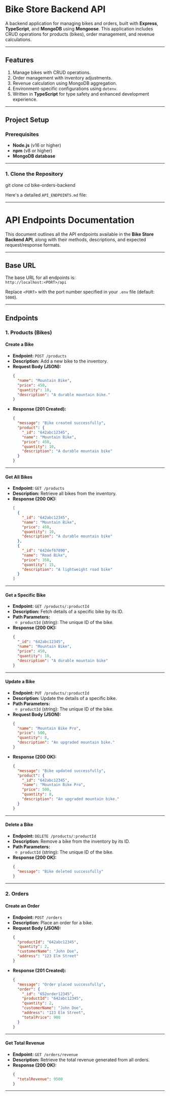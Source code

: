 # Bike Store Backend API

A backend application for managing bikes and orders, built with **Express**, **TypeScript**, and **MongoDB** using **Mongoose**. This application includes CRUD operations for products (bikes), order management, and revenue calculations.

---

## Features

1. Manage bikes with CRUD operations.
2. Order management with inventory adjustments.
3. Revenue calculation using MongoDB aggregation.
4. Environment-specific configurations using `dotenv`.
5. Written in **TypeScript** for type safety and enhanced development experience.

---

## Project Setup

### Prerequisites

- **Node.js** (v16 or higher)
- **npm** (v8 or higher)
- **MongoDB database**

---

### 1. Clone the Repository


git clone <repository-url>
cd bike-orders-backend



Here's a detailed `API_ENDPOINTS.md` file:

---

# **API Endpoints Documentation**

This document outlines all the API endpoints available in the **Bike Store Backend API**, along with their methods, descriptions, and expected request/response formats.

---

## **Base URL**

The base URL for all endpoints is:  
`http://localhost:<PORT>/api`  

Replace `<PORT>` with the port number specified in your `.env` file (default: `5000`).

---

## **Endpoints**

### **1. Products (Bikes)**

#### **Create a Bike**

- **Endpoint:** `POST /products`
- **Description:** Add a new bike to the inventory.
- **Request Body (JSON):**
  ```json
  {
    "name": "Mountain Bike",
    "price": 450,
    "quantity": 10,
    "description": "A durable mountain bike."
  }
  ```
- **Response (201 Created):**
  ```json
  {
    "message": "Bike created successfully",
    "product": {
      "_id": "642abc12345",
      "name": "Mountain Bike",
      "price": 450,
      "quantity": 10,
      "description": "A durable mountain bike"
    }
  }
  ```

---

#### **Get All Bikes**

- **Endpoint:** `GET /products`
- **Description:** Retrieve all bikes from the inventory.
- **Response (200 OK):**
  ```json
  [
    {
      "_id": "642abc12345",
      "name": "Mountain Bike",
      "price": 450,
      "quantity": 10,
      "description": "A durable mountain bike"
    },
    {
      "_id": "642def67890",
      "name": "Road Bike",
      "price": 350,
      "quantity": 15,
      "description": "A lightweight road bike"
    }
  ]


---

#### **Get a Specific Bike**

- **Endpoint:** `GET /products/:productId`
- **Description:** Fetch details of a specific bike by its ID.
- **Path Parameters:**
  - `productId` (string): The unique ID of the bike.
- **Response (200 OK):**
  ```json
  {
    "_id": "642abc12345",
    "name": "Mountain Bike",
    "price": 450,
    "quantity": 10,
    "description": "A durable mountain bike"
  }
  ```

---

#### **Update a Bike**

- **Endpoint:** `PUT /products/:productId`
- **Description:** Update the details of a specific bike.
- **Path Parameters:**
  - `productId` (string): The unique ID of the bike.
- **Request Body (JSON):**
  ```json
  {
    "name": "Mountain Bike Pro",
    "price": 500,
    "quantity": 8,
    "description": "An upgraded mountain bike."
  }
  ```
- **Response (200 OK):**
  ```json
  {
    "message": "Bike updated successfully",
    "product": {
      "_id": "642abc12345",
      "name": "Mountain Bike Pro",
      "price": 500,
      "quantity": 8,
      "description": "An upgraded mountain bike."
    }
  }
  ```

---

#### **Delete a Bike**

- **Endpoint:** `DELETE /products/:productId`
- **Description:** Remove a bike from the inventory by its ID.
- **Path Parameters:**
  - `productId` (string): The unique ID of the bike.
- **Response (200 OK):**
  ```json
  {
    "message": "Bike deleted successfully"
  }
  ```

---

### **2. Orders**

#### **Create an Order**

- **Endpoint:** `POST /orders`
- **Description:** Place an order for a bike.
- **Request Body (JSON):**
  ```json
  {
    "productId": "642abc12345",
    "quantity": 2,
    "customerName": "John Doe",
    "address": "123 Elm Street"
  }
  ```
- **Response (201 Created):**
  ```json
  {
    "message": "Order placed successfully",
    "order": {
      "_id": "652order12345",
      "productId": "642abc12345",
      "quantity": 2,
      "customerName": "John Doe",
      "address": "123 Elm Street",
      "totalPrice": 900
    }
  }
  ```

---

#### **Get Total Revenue**

- **Endpoint:** `GET /orders/revenue`
- **Description:** Retrieve the total revenue generated from all orders.
- **Response (200 OK):**
  ```json
  {
    "totalRevenue": 9500
  }
  ```

---

